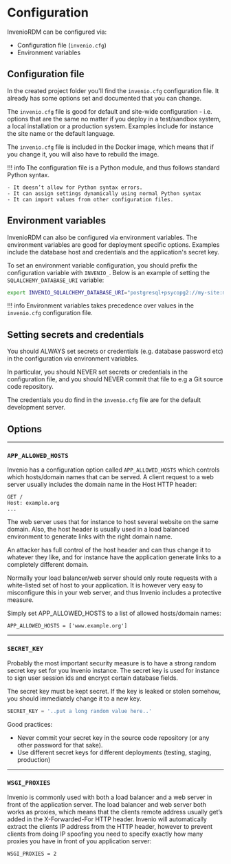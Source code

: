 # Configuration

InvenioRDM can be configured via:

- Configuration file (``invenio.cfg``)
- Environment variables

## Configuration file

In the created project folder you'll find the ``invenio.cfg`` configuration file.
It already has some options set and documented that you can change.

The ``invenio.cfg`` file is good for default and site-wide configuration - i.e. options that are the same no matter if you deploy in a test/sandbox system, a local installation or a production system. Examples include for instance the site name or the default language.

The ``invenio.cfg`` file is included in the Docker image, which means that if you change it, you will also have to rebuild the image.

!!! info
    The configuration file is a Python module, and thus follows standard Python syntax.

    - It doesn’t allow for Python syntax errors.
    - It can assign settings dynamically using normal Python syntax
    - It can import values from other configuration files.

## Environment variables

InvenioRDM can also be configured via environment variables. The environment variables are good for deployment specific options. Examples include the database host and credentials and the application's secret key.

To set an environment variable configuration, you should prefix the configuration variable with ``INVENIO_``. Below is an example of setting the ``SQLALCHEMY_DATABASE_URI`` variable:

```bash
export INVENIO_SQLALCHEMY_DATABASE_URI="postgresql+psycopg2://my-site:my-site@localhost/my-site"
```

!!! info
    Environment variables takes precedence over values in the ``invenio.cfg`` configuration file.

## Setting secrets and credentials

You should ALWAYS set secrets or credentials (e.g. database password etc) in the configuration via environment variables.

In particular, you should NEVER set secrets or credentials in the configuration file, and you should NEVER commit that file to e.g a Git source code repository.

The credentials you do find in the ``invenio.cfg`` file are for the default development server.

## Options

---
### ``APP_ALLOWED_HOSTS``

Invenio has a configuration option called ``APP_ALLOWED_HOSTS`` which controls which hosts/domain names that can be served. A client request to a web server usually includes the domain name in the Host HTTP header:

```
GET /
Host: example.org
...
```

The web server uses that for instance to host several website on the same domain. Also, the host header is usually used in a load balanced environment to generate links with the right domain name.

An attacker has full control of the host header and can thus change it to whatever they like, and for instance have the application generate links to a completely different domain.

Normally your load balancer/web server should only route requests with a white-listed set of host to your application. It is however very easy to misconfigure this in your web server, and thus Invenio includes a protective measure.

Simply set APP_ALLOWED_HOSTS to a list of allowed hosts/domain names:

```
APP_ALLOWED_HOSTS = ['www.example.org']
```

---
### ``SECRET_KEY``

Probably the most important security measure is to have a strong random secret key set for you Invenio instance. The secret key is used for instance to sign user session ids and encrypt certain database fields.

The secret key must be kept secret. If the key is leaked or stolen somehow, you should immediately change it to a new key.

```python
SECRET_KEY = '..put a long random value here..'
```

Good practices:

- Never commit your secret key in the source code repository (or any other password for that sake).
- Use different secret keys for different deployments (testing, staging, production)

---
### ``WSGI_PROXIES``

Invenio is commonly used with both a load balancer and a web server in front of the application server. The load balancer and web server both works as proxies, which means that the clients remote address usually get’s added in the X-Forwarded-For HTTP header. Invenio will automatically extract the clients IP address from the HTTP header, however to prevent clients from doing IP spoofing you need to specify exactly how many proxies you have in front of you application server:

```
WSGI_PROXIES = 2
```
